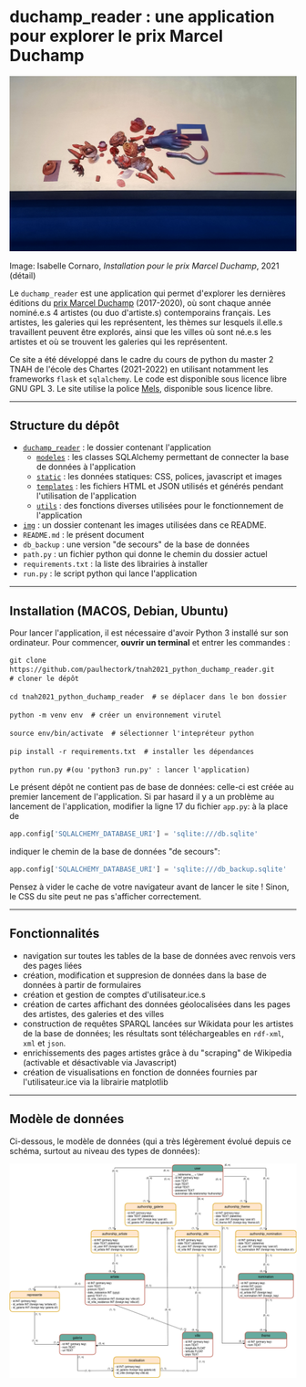 # duchamp_reader : une application pour explorer le prix Marcel Duchamp

![cornaro coeur coeur](./img/cornaro_crop.png)

Image: Isabelle Cornaro, *Installation pour le prix Marcel Duchamp*, 2021 (détail)

Le `duchamp_reader` est une application qui permet d'explorer les dernières éditions
du [prix Marcel Duchamp](https://fr.wikipedia.org/wiki/Prix_Marcel-Duchamp#) 
(2017-2020), où sont chaque année nominé.e.s 4 artistes (ou duo d'artiste.s)
contemporains français. Les artistes, les galeries qui les représentent, les
thèmes sur lesquels il.elle.s travaillent peuvent être explorés, ainsi que les
villes où sont né.e.s les artistes et où se trouvent les galeries qui les 
représentent.

Ce site a été développé dans le cadre du cours de python du master 2 TNAH de 
l'école des Chartes (2021-2022) en utilisant notamment les frameworks
 `flask` et `sqlalchemy`. Le code est disponible sous licence libre GNU GPL 3. Le 
site utilise la police [Mels](https://quentinbarba.fr/), disponible sous licence 
libre. 

---

## Structure du dépôt

- [`duchamp_reader`](./duchamp_reader) : le dossier contenant l'application
	- [`modeles`](./duchamp_reader/modeles) : les classes SQLAlchemy permettant 
de connecter la base de données à l'application
	- [`static`](./duchamp_reader/static) : les données statiques: CSS, 
polices, javascript et images
	- [`templates`](./duchamp_reader/templates) : les fichiers HTML et JSON 
utilisés et générés pendant l'utilisation de l'application
	- [`utils`](./duchamp_reader/utils) : des fonctions diverses utilisées pour 
le fonctionnement de l'application
- [`img`](./img) : un dossier contenant les images utilisées dans ce README.
- `README.md` : le présent document
- `db_backup` : une version "de secours" de la base de données
- `path.py` : un fichier python qui donne le chemin du dossier actuel
- `requirements.txt` : la liste des librairies à installer
- `run.py` : le script python qui lance l'application

---

## Installation (MACOS, Debian, Ubuntu)

Pour lancer l'application, il est nécessaire d'avoir Python 3 installé sur son
ordinateur. Pour commencer, **ouvrir un terminal** et entrer les commandes : 

```shell
git clone https://github.com/paulhectork/tnah2021_python_duchamp_reader.git
# cloner le dépôt

cd tnah2021_python_duchamp_reader  # se déplacer dans le bon dossier

python -m venv env  # créer un environnement virutel

source env/bin/activate  # sélectionner l'intepréteur python

pip install -r requirements.txt  # installer les dépendances

python run.py #(ou 'python3 run.py' : lancer l'application)
```

Le présent dépôt ne contient pas de base de données: celle-ci est créée au premier 
lancement de l'application. Si par hasard il y a un problème au lancement de
l'application, modifier la ligne 17 du fichier `app.py`: à la place de
```python
app.config['SQLALCHEMY_DATABASE_URI'] = 'sqlite:///db.sqlite'
```

indiquer le chemin de la base de données "de secours":
```python
app.config['SQLALCHEMY_DATABASE_URI'] = 'sqlite:///db_backup.sqlite'
```

Pensez à vider le cache de votre navigateur avant de lancer le site ! Sinon, le 
CSS du site peut ne pas s'afficher correctement.

---

## Fonctionnalités

- navigation sur toutes les tables de la base de données avec renvois vers des pages
liées
- création, modification et suppresion de données dans la base de données à partir
de formulaires
- création et gestion de comptes d'utilisateur.ice.s
- création de cartes affichant des données géolocalisées dans les pages des 
artistes, des galeries et des villes
- construction de requêtes SPARQL lancées sur Wikidata pour les artistes de 
la base de données; les résultats sont téléchargeables en `rdf-xml`, `xml` et 
`json`.
- enrichissements des pages artistes grâce à du "scraping" de Wikipedia (activable
et désactivable via Javascript)
- création de visualisations en fonction de données fournies par l'utilisateur.ice
via la librairie matplotlib

---

## Modèle de données

Ci-dessous, le modèle de données (qui a très légèrement évolué depuis ce schéma,
surtout au niveau des types de données):

![modele](./img/db_schema.png)
